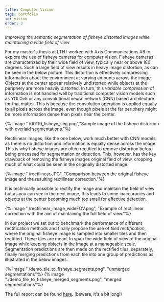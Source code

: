 ```yaml
---
title: Computer Vision
tags: portfolio
id: vision
order: 3
---
```

*Improving the semantic segmentation of fisheye distorted images while maintaining a wide field of view*

For my master's thesis at LTH I worked with Axis Communications AB to explore the use of fisheye cameras for computer vision. Fisheye cameras are characterized by their wide field of view, typically near or above 180 degrees. Such a large field of view results in heavy image distortion, as can be seen in the below picture. This distortion is effectively compressing information about the environment at varying amounts across the image. Objects at the center appear relatively undistorted while objects at the periphery are more heavily distorted. In turn, this *variable compression* of information is not handled well by traditional computer vision models such as YOLOv5 or any convolutional neural network (CNN) based architecture for that matter. This is because the convolution operation is applied equally to all pixels across the image, even though pixels at the far periphery might be more information dense than pixels near the center. 

{% image "./00119_fisheye_seg.png","Sample image of the fisheye distortion with overlaid segmentations."%}

Rectilinear images, like the one below, work much better with CNN models, as there is no distortion and information is equally dense across the image. This is why fisheye images are often rectified to remove distortion before being processed for segmentation or detection. This, however, has the key drawback of removing the fisheye images original field of view, cropping much of what could be seen in the originally distorted image. 

{% image "./rectilinear.JPG", "Comparison between the original fisheye image and the resulting rectilinear correction."%}

It is technically possible to rectify the image and maintain the field of view but as you can see in the next image, this leads to some inaccuracies and objects at the center becoming much too small for effective detection.

{% image "./rectilinear_image_wideFOV.png", "Example of rectilinear correction with the aim of maintaining the full field of view."%}

In our project we set out to benchmark the performance of different rectification methods and finally propose the use of *tiled rectification*, where the original fisheye image is sampled into smaller tiles and then rectified. These tiles are meant to span the wide field of view of the original image while keeping objects in the image at a manageable scale. Segmentation predictions are then made on the rectified tiles, separately, finally merging predictions from each tile into one group of predictions as illustrated in the below images.

{% image "./demo_tile_to_fisheye_segments.png", "unmerged segmentations"%}
{% image "./demo_tile_to_fisheye_merged_segments.png", "merged segmentations"%}

The full report can be found [here](../../assets/pdf/report_CV.pdf). (beware, it's a bit long!)